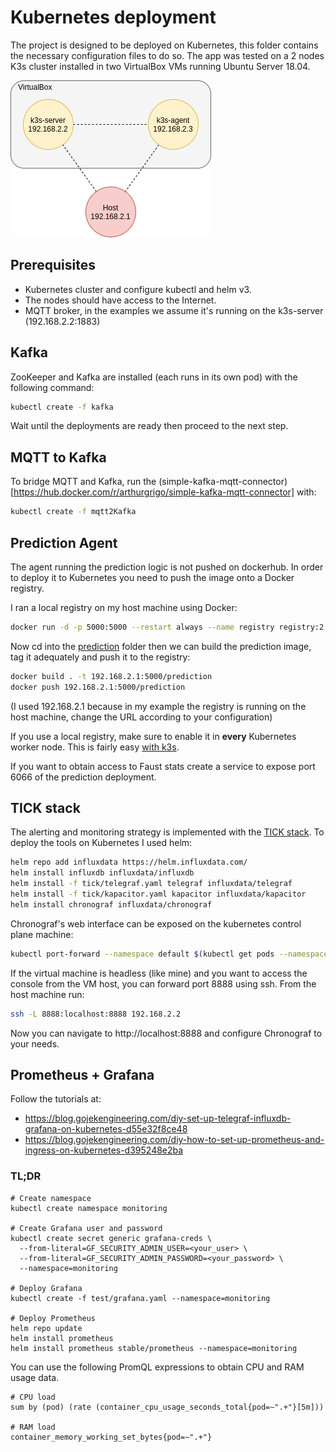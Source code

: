 # Kubernetes deployment
The project is designed to be deployed on Kubernetes, this folder contains the necessary configuration files to do so. The app was tested on a 2 nodes K3s cluster installed in two VirtualBox VMs running Ubuntu Server 18.04. 

![VMs](https://github.com/alessandropacielli/predictive-maintenance/blob/master/docs/images/vms.png)

## Prerequisites
+ Kubernetes cluster and configure kubectl and helm v3.
+ The nodes should have access to the Internet.
+ MQTT broker, in the examples we assume it's running on the k3s-server (192.168.2.2:1883)

## Kafka
ZooKeeper and Kafka are installed (each runs in its own pod) with the following command:
```bash
kubectl create -f kafka
```

Wait until the deployments are ready then proceed to the next step.

## MQTT to Kafka
To bridge MQTT and Kafka, run the (simple-kafka-mqtt-connector)[https://hub.docker.com/r/arthurgrigo/simple-kafka-mqtt-connector] with:
```bash
kubectl create -f mqtt2Kafka
```
## Prediction Agent
The agent running the prediction logic is not pushed on dockerhub. In order to deploy it to Kubernetes you need to push the image onto a Docker registry.

I ran a local registry on my host machine using Docker:
```bash
docker run -d -p 5000:5000 --restart always --name registry registry:2
```

Now cd into the [prediction](https://github.com/alessandropacielli/predictive-maintenance/tree/master/prediction) folder then we can build the prediction image, tag it adequately and push it to the registry:
```bash
docker build . -t 192.168.2.1:5000/prediction
docker push 192.168.2.1:5000/prediction
```
(I used 192.168.2.1 because in my example the registry is running on the host machine, change the URL according to your configuration)

If you use a local registry, make sure to enable it in __every__ Kubernetes worker node. This is fairly easy [with k3s](https://rancher.com/docs/k3s/latest/en/installation/private-registry/).

If you want to obtain access to Faust stats create a service to expose port 6066 of the prediction deployment.

## TICK stack
The alerting and monitoring strategy is implemented with the [TICK stack](https://www.influxdata.com/blog/introduction-to-influxdatas-influxdb-and-tick-stack/). To deploy the tools on Kubernetes I used helm:
```bash
helm repo add influxdata https://helm.influxdata.com/
helm install influxdb influxdata/influxdb
helm install -f tick/telegraf.yaml telegraf influxdata/telegraf
helm install -f tick/kapacitor.yaml kapacitor influxdata/kapacitor
helm install chronograf influxdata/chronograf
```

Chronograf's web interface can be exposed on the kubernetes control plane machine:
```bash
kubectl port-forward --namespace default $(kubectl get pods --namespace default -l app=chronograf-chronograf -o jsonpath='{ .items[0].metadata.name }') 8888
```
If the virtual machine is headless (like mine) and you want to access the console from the VM host, you can forward port 8888 using ssh. From the host machine run:
```bash
ssh -L 8888:localhost:8888 192.168.2.2
```
Now you can navigate to http://localhost:8888 and configure Chronograf to your needs.

## Prometheus + Grafana
Follow the tutorials at:
+ https://blog.gojekengineering.com/diy-set-up-telegraf-influxdb-grafana-on-kubernetes-d55e32f8ce48
+ https://blog.gojekengineering.com/diy-how-to-set-up-prometheus-and-ingress-on-kubernetes-d395248e2ba

### TL;DR
```
# Create namespace
kubectl create namespace monitoring

# Create Grafana user and password
kubectl create secret generic grafana-creds \
  --from-literal=GF_SECURITY_ADMIN_USER=<your_user> \
  --from-literal=GF_SECURITY_ADMIN_PASSWORD=<your_password> \
  --namespace=monitoring

# Deploy Grafana
kubectl create -f test/grafana.yaml --namespace=monitoring

# Deploy Prometheus
helm repo update
helm install prometheus
helm install prometheus stable/prometheus --namespace=monitoring
```

You can use the following PromQL expressions to obtain CPU and RAM usage data.
```
# CPU load
sum by (pod) (rate (container_cpu_usage_seconds_total{pod=∼".+"}[5m]))

# RAM load
container_memory_working_set_bytes{pod=∼".+"}
```


